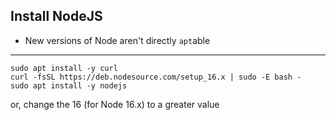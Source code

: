 ## Install NodeJS
- New versions of Node aren't directly `apt`able
---
```shell
sudo apt install -y curl
curl -fsSL https://deb.nodesource.com/setup_16.x | sudo -E bash -
sudo apt install -y nodejs
```
or, change the 16 (for Node 16.x) to a greater value